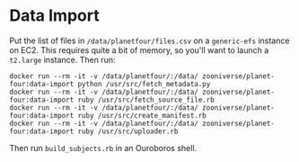 # Data Import

Put the list of files in `/data/planetfour/files.csv` on a `generic-efs`
instance on EC2. This requires quite a bit of memory, so you'll want to launch a
`t2.large` instance. Then run:

```
docker run --rm -it -v /data/planetfour/:/data/ zooniverse/planet-four:data-import python /usr/src/fetch_metadata.py
docker run --rm -it -v /data/planetfour/:/data/ zooniverse/planet-four:data-import ruby /usr/src/fetch_source_file.rb
docker run --rm -it -v /data/planetfour/:/data/ zooniverse/planet-four:data-import ruby /usr/src/create_manifest.rb
docker run --rm -it -v /data/planetfour/:/data/ zooniverse/planet-four:data-import ruby /usr/src/uploader.rb
```

Then run `build_subjects.rb` in an Ouroboros shell.

